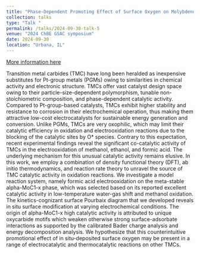 ```yaml
---
title: "Phase-Dependent Promoting Effect of Surface Oxygen on Molybdenum Carbide Catalysts during Formic Acid Electrooxidation"
collection: talks
type: "Talk "
permalink: /talks/2024-09-30-talk-5
venue: "2024 ChBE GSAC symposium"
date: 2024-09-30
location: "Urbana, IL"
---
```


[More information here](https://mironenkogroup.web.illinois.edu/2024/09/17/ankit-and-lanie-present-at-the-23rd-chbe-graduate-research-symposium-lanie-wins-2nd-place/)

Transition metal carbides (TMC) have long been heralded as inexpensive substitutes for Pt-group metals (PGMs) owing to similarities in chemical activity and electronic structure. TMCs offer vast catalyst design space owing to their particle-size-dependent polymorphism, tunable non-stoichiometric composition, and phase-dependent catalytic activity. Compared to Pt-group-based catalysts, TMCs exhibit higher stability and resistance to corrosion in their electrochemical operation, thus making them attractive low-cost electrocatalysts for sustainable energy generation and conversion. Unlike PGMs, TMCs are very oxophilic, which may limit their catalytic efficiency in oxidation and electrooxidation reactions due to the blocking of the catalytic sites by O* species. Contrary to this expectation, recent experimental findings reveal the significant co-catalytic activity of TMCs in the electrooxidation of methanol, ethanol, and formic acid. The underlying mechanism for this unusual catalytic activity remains elusive. In this work, we employ a combination of density functional theory (DFT), ab initio thermodynamics, and reaction rate theory to unravel the source of TMC catalytic activity in oxidation reactions. We investigate a model reaction system, namely formic acid electrooxidation on the meta-stable alpha-MoC1-x phase, which was selected based on its reported excellent catalytic activity in low-temperature water-gas shift and methanol oxidation. The kinetics-cognizant surface Pourbaix diagram that we developed reveals in situ surface modification at varying electrochemical conditions. The origin of alpha-MoC1-x high catalytic activity is attributed to unique oxycarbide motifs which weaken otherwise strong surface-adsorbate interactions as supported by the calibrated Bader charge analysis and energy decomposition analysis. We hypothesize that this counterintuitive promotional effect of in situ-deposited surface oxygen may be present in a range of electrocatalytic and thermocatalytic reactions on other TMCs.
